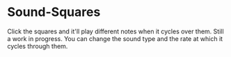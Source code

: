# Sound-Squares
Click the squares and it'll play different notes when it cycles over them.  Still a work in progress. You can change the sound type and the rate at which it cycles through them.
